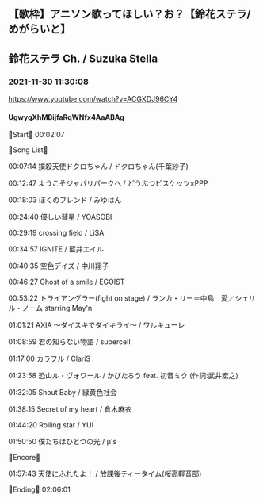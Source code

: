 ## 【歌枠】アニソン歌ってほしい？お？【鈴花ステラ/めがらいと】
## 鈴花ステラ Ch. / Suzuka Stella
### 2021-11-30 11:30:08
https://www.youtube.com/watch?v=ACGXDJ96CY4
#### UgwygXhMBijfaRqWNfx4AaABAg
🔔Start🔔 00:02:07



🔔Song List🔔

00:07:14 撲殺天使ドクロちゃん / ドクロちゃん(千葉紗子)

00:12:47 ようこそジャパリパークへ / どうぶつビスケッツ×PPP

00:18:03 ぼくのフレンド / みゆはん

00:24:40 優しい彗星 / YOASOBI

00:29:19 crossing field / LiSA

00:34:57 IGNITE / 藍井エイル

00:40:35 空色デイズ / 中川翔子

00:46:27 Ghost of a smile / EGOIST

00:53:22 トライアングラー(fight on stage) / ランカ・リー＝中島　愛／シェリル・ノーム starring May'n

01:01:21 AXIA ～ダイスキでダイキライ～ / ワルキューレ

01:08:59 君の知らない物語 / supercell

01:17:00 カラフル / ClariS

01:23:58 恐山ル・ヴォワール / かぴたろう feat. 初音ミク (作詞:武井宏之)

01:32:05 Shout Baby / 緑黄色社会

01:38:15 Secret of my heart / 倉木麻衣

01:44:20 Rolling star / YUI

01:50:50 僕たちはひとつの光 / μ's



🔔Encore🔔

01:57:43 天使にふれたよ！ / 放課後ティータイム(桜高軽音部)



🔔Ending🔔 02:06:01

